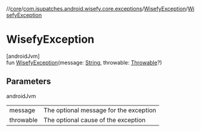 //[core](../../../index.md)/[com.isupatches.android.wisefy.core.exceptions](../index.md)/[WisefyException](index.md)/[WisefyException](-wisefy-exception.md)

# WisefyException

[androidJvm]\
fun [WisefyException](-wisefy-exception.md)(message: [String](https://kotlinlang.org/api/latest/jvm/stdlib/kotlin/-string/index.html), throwable: [Throwable](https://kotlinlang.org/api/latest/jvm/stdlib/kotlin/-throwable/index.html)?)

## Parameters

androidJvm

| | |
|---|---|
| message | The optional message for the exception |
| throwable | The optional cause of the exception |
